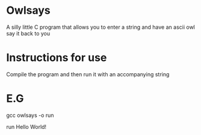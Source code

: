 # Owlsays
A silly little C program that allows you to enter a string and have an ascii owl say it back to you


# Instructions for use
Compile the program and then run it with an accompanying string

# E.G
gcc owlsays -o run

run Hello World!
